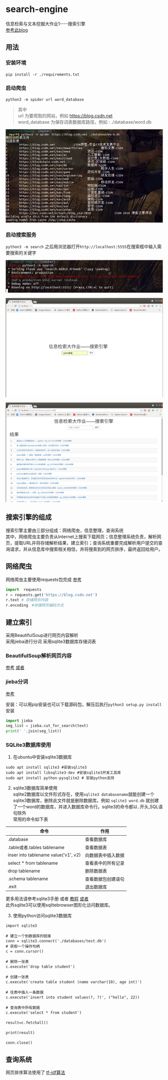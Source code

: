# search-engine
信息检索与文本挖掘大作业1----搜索引擎  
[参考此blog](https://blog.csdn.net/ryinlovec/article/details/53547233)

## 用法  
### 安装环境  
`pip install -r ./requirements.txt`
### 启动爬虫
`python3 -m spider url word_database`
> 其中  
> url	为要爬取的网站，例如 https://blog.csdn.net  
> word_database		为保存词表数据库路径，例如 : ./database/word.db  

![spider运行效果](./爬虫运行效果展示.png)

### 启动搜索服务
`python3 -m search`
之后用浏览器打开`http://localhost:5555`在搜索框中输入需要搜索的关键字    

![启动search服务效果](./search运行效果.png)  

![web页面效果](./web页面展示.png)  

![搜索结果展示](./搜索结果展示.png)  


## 搜索引擎的组成
搜索引擎主要由三部分组成：网络爬虫，信息整理，查询系统  
其中，网络爬虫主要负责从Internet上搜索下载网页；信息整理系统负责，解析网页，提取URL并将存储解析结果，建立索引；查询系统重要完成解析用户提交的查询请求，并从信息库中搜索相关相信，并将搜索到的网页排序，最终返回给用户。

## 网络爬虫  

网络爬虫主要使用requests包完成  [参考](http://docs.python-requests.org/zh_CN/latest/user/quickstart.html)  

```python
import  requests
r = requests.get('https://blog.csdn.net')
r.text # 存储网页内容
r.encoding　#存储网页编码方式
```

## 建立索引

采用BeautifulSoup进行网页内容解析  
采用jieba进行分词
采用sqlite3数据库存储词表 

### BeautifulSoup解析网页内容  

[参考](https://www.crummy.com/software/BeautifulSoup/bs4/doc/index.zh.html) [或者](https://cuiqingcai.com/1319.html)  

### jieba分词

[参考](https://github.com/fxsjy/jieba)

安装：可以用pip安装也可以下载源码包，解压后执行`python3 setup.py install`安装  

```python
import jieba
seg_list = jieba.cut_for_search(text)
print(' '.join(seg_list))
```

### SQLite3数据库使用  
1. 在ubuntu中安装sqlite3数据库
```shell
sudo apt install sqlite3 #安装sqlite3
sudo apt install libsqlite3-dev #安装sqlite3开发工具库
sudo apt install python-pysqlite2 # 安装python支持
```

2. sqlite3数据库简单使用  
sqlite2数据库以文件形式存在，使用`sqlite3 databasename`就能创建一个sqlite3数据库，删除此文件就是删除数据库。例如 `sqlite3 word.db` 就创建了一个word的数据库，并进入数据库命令行。sqlite3的命令都以`.`开头,SQL语句除外    
常用的命令如下表  

|命令|作用|  
|-----|-----|
|.database|查看数据库|  
|.table或者.tables tablename|查看数据表|  
|inser into tablename value('v1', v2)|向数据表中插入数据|  
|select * from tablename| 查看表中的所有记录|  
|drop tablename|删除数据表|  
|.schema tablename|查看数据包创建语句|  
|.exit| 退出数据库|  

更多用法请参考sqlite3手册 或者 [教程](https://blog.csdn.net/ALDRIDGE1/article/details/17025529)  [或者](http://www.runoob.com/sqlite/sqlite-tutorial.html)  
此外sqlite3可以使用sqlitebrowser图形化访问数据库。  



3. 使用python访问sqlite3数据库  

```python3
import sqlite3

# 建立一个到数据库的链接
conn = sqlite3.connect('./databases/test.db')
# 获取一个操作句柄  
c = conn.cursor()

# 删除一张表
c.execute('drop table student')

# 创建一张表
c.execute('create table student (name varchar(10), age int)')

# 往表中插入一条数据
c.execute('insert into student values(?, ?)', ("hello", 22))

# 查询表中所有数据 
c.execute('select * from student')

result=c.fetchall()

print(result)

conn.close()
```


## 查询系统

网页排序算法使用了 [tf-idf算法](http://www.ruanyifeng.com/blog/2013/03/tf-idf.html)  

